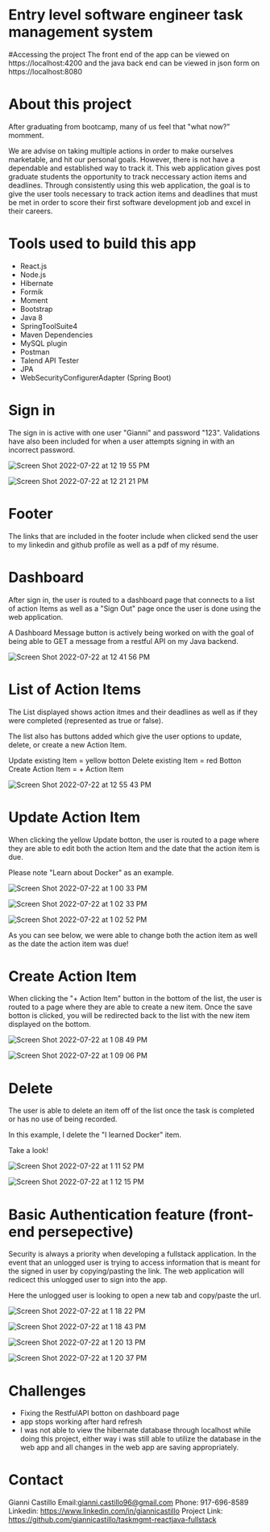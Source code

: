 # Entry level software engineer task management system 

#Accessing the project
The front end of the app can be viewed on https://localhost:4200 and the java back end can be viewed in json form on https://localhost:8080

# About this project 

After graduating from bootcamp, many of us feel that "what now?" momment.  

We are advise on taking multiple actions in order to make ourselves marketable, and hit our personal goals.  However, there is not have a dependable and established way to track it. This web application gives post graduate students the opportunity to track neccessary action items and deadlines.  Through consistently using this web application, the goal is to give the user tools necessary to track action items and deadlines that must be met in order to score their first software development job and excel in their careers.  


# Tools used to build this app
  - React.js
  - Node.js
  - Hibernate 
  - Formik
  - Moment
  - Bootstrap 
  - Java 8 
  - SpringToolSuite4 
  - Maven Dependencies 
  - MySQL plugin 
  - Postman 
  - Talend API Tester
  - JPA 
  - WebSecurityConfigurerAdapter (Spring Boot) 
  
  # Sign in
  
  The sign in is active with one user "Gianni" and password "123". Validations have also been included for when a user attempts signing in with an incorrect password.  
  
    
  ![Screen Shot 2022-07-22 at 12 19 55 PM](https://user-images.githubusercontent.com/66094112/180481754-287e1fb5-9947-4df9-9191-0df13e66dd8a.png)

![Screen Shot 2022-07-22 at 12 21 21 PM](https://user-images.githubusercontent.com/66094112/180482041-adcc146f-a4bd-4a4c-8966-929a369a23a6.png)

# Footer
  The links that are included in the footer include when clicked send the user to my linkedin and github profile as well as a pdf of my résume.  
  
 # Dashboard 
 
 After sign in, the user is routed to a dashboard page that connects to a list of action Items as well as a "Sign Out" page once the user is done using the web application.  
 
 A Dashboard Message button is actively being worked on with the goal of being able to GET a message from a restful API on my Java backend.   
 

![Screen Shot 2022-07-22 at 12 41 56 PM](https://user-images.githubusercontent.com/66094112/180485489-0ec196a9-87da-40f1-975c-31befb983f76.png)


# List of Action Items 

The List displayed shows action itmes and their deadlines as well as if they were completed (represented as true or false).

The list also has buttons added which give the user options to update, delete, or create a new Action Item.  

Update existing Item = yellow botton 
Delete existing Item = red Botton 
Create Action Item = + Action Item

![Screen Shot 2022-07-22 at 12 55 43 PM](https://user-images.githubusercontent.com/66094112/180487657-2bd7edc8-2a45-4b79-87d7-b368a76d7b37.png)


# Update Action Item 

  When clicking the yellow Update botton, the user is routed to a page where they are able to edit both the action Item and the date that the action item is due.  
  
  Please note "Learn about Docker" as an example. 
  
  ![Screen Shot 2022-07-22 at 1 00 33 PM](https://user-images.githubusercontent.com/66094112/180488506-3a0bc909-8c9d-4029-a1dc-8d497109d23f.png)
  
![Screen Shot 2022-07-22 at 1 02 33 PM](https://user-images.githubusercontent.com/66094112/180488823-ddc0539d-8a2e-4bd9-b809-7f46661ae52f.png)

![Screen Shot 2022-07-22 at 1 02 52 PM](https://user-images.githubusercontent.com/66094112/180488885-5a336771-d4b8-496b-9aeb-839e8049fcd0.png)


As you can see below, we were able to change both the action item as well as the date the action item was due! 

# Create Action Item 

  When clicking the "+ Action Item" button in the bottom of the list, the user is routed to a page where they are able to create a new item.  Once the save botton is clicked, you will be redirected back to the list with the new item displayed on the bottom. 

  ![Screen Shot 2022-07-22 at 1 08 49 PM](https://user-images.githubusercontent.com/66094112/180489811-eb6e1670-43e4-476a-818f-fb30993a0ce5.png)

![Screen Shot 2022-07-22 at 1 09 06 PM](https://user-images.githubusercontent.com/66094112/180489869-5c9ff3ac-cb0d-446d-9e5f-8532accdb523.png)

# Delete

The user is able to delete an item off of the list once the task is completed or has no use of being recorded.  

In this example, I delete the "I learned Docker" item. 

Take a look! 

![Screen Shot 2022-07-22 at 1 11 52 PM](https://user-images.githubusercontent.com/66094112/180490249-522d6054-c3e3-442b-a9a1-8abdd5a0b2a7.png)

![Screen Shot 2022-07-22 at 1 12 15 PM](https://user-images.githubusercontent.com/66094112/180490313-ba2ea896-66c3-429c-9959-8ed914343eb4.png)

# Basic Authentication feature (front-end persepective)

  Security is always a priority when developing a fullstack application.  In the event that an unlogged user is trying to access information that is meant for the signed in user by copying/pasting the link. The web application will redicect this unlogged user to sign into the app.  
  
  Here the unlogged user is looking to open a new tab and copy/paste the url.  
 
![Screen Shot 2022-07-22 at 1 18 22 PM](https://user-images.githubusercontent.com/66094112/180491243-b109f1ee-05bb-4396-b8ce-389305dc4075.png)

![Screen Shot 2022-07-22 at 1 18 43 PM](https://user-images.githubusercontent.com/66094112/180491302-7c02de30-f8ab-4173-966b-df525045ce80.png)


![Screen Shot 2022-07-22 at 1 20 13 PM](https://user-images.githubusercontent.com/66094112/180491533-25574574-0e28-4ddb-a0ff-561b048e2f99.png)

![Screen Shot 2022-07-22 at 1 20 37 PM](https://user-images.githubusercontent.com/66094112/180491591-39aa3418-8669-4adb-9556-e1be5b4fbf28.png)

# Challenges 
  - Fixing the RestfulAPI botton on dashboard page
  - app stops working after hard refresh 
  - I was not able to view the hibernate database through localhost while doing this project, either way i was still able to utilize the database in the web app and all changes in the web app are saving appropriately.  


  # Contact
  Gianni Castillo
  Email:gianni.castillo96@gmail.com
  Phone: 917-696-8589
  Linkedin: https://www.linkedin.com/in/giannicastillo
  Project Link: https://github.com/giannicastillo/taskmgmt-reactjava-fullstack


